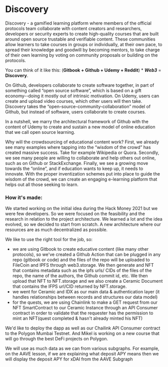 # Discovery

Discovery - a gamified learning platform where members of the official protocols team collaborate with content creators and researchers, developers or security experts to create high-quality courses that are built around open source trustable and verifiable content. These communities allow learners to take courses in groups or individually, at their own pace, to spread their knowledge and goodwill by becoming mentors, to take charge of their own learning by voting on community proposals or building on the protocols.

You can think of it like this: (**Gitbook + Github + Udemy + Reddit**) \* **_Web3_** = **Discovery**.

On Github, developers collaborate to create software together, in part of something called “open source software”, which is based on a gift economy--doing it mostly out of intrinsic motivation. On Udemy, users can create and upload video courses, which other users will then take. Discovery takes the “open-source-community-collaboration” model of Github, but instead of software, users collaborate to create courses.

In a nutshell, we marry the architectural framework of Github with the content of Udemy to create and sustain a new model of online education that we call open source learning.

Why will the crowdsourcing of educational content work? First, we already see many examples where tapping into the “wisdom of the crowd” has created massive success. Take for example Wikipedia or Quora. Secondly, we see many people are willing to collaborate and help others out online, such as on Github or StackExchange. Finally, we see a growing move towards the “online”, and if education wants to keep up, it needs to innovate. With the proper inventization schemes put into place to guide the wisdom of the crowd, we can create an engaging e-learning platform that helps out all those seeking to learn.

### How it's made:

We started working on the initial idea during the Hack Money 2021 but we were few developers. So we were focused on the feasibility and the research in relation to the project architecture.
We learned a lot and the idea evolved, so we decided to start from scratch. A new architecture where our resources are as much decentralized as possible.

We like to use the right tool for the job, so:

- we are using Gitbook to create educative content (like many other protocols), so we've created a Github Action that can be plugged in any repo (gitbook or code) and the files of the repo will be uploaded to FileCoin and IPFS through web3.storage. We then generate and NFT that contains metadata such as the ipfs urls/ CIDs of the files of the repo, the name of the authors, the Github commit id, etc. We then upload that NFT to NFT.storage and we also create a Ceramic Document that contains the IFPS url/CID returned by NFT.storage.
- we went for Ceramic and IDX as our main data & authentication layer (it handles relationships between records and structures our data model)
- for the quests, we are using Chainlink to make a GET request from our NFT SmartContract to our Ceramic Instance through an API Consumer contract in order to validate that the requester has the permission to mint an NFT(quest completed & hasn't already minted his NFT)

We'd like to deploy the dapp as well as our Chailink API Consumer contract to the Polygon Mumbai Testnet. And Mikel is working on a new course that will go through the best DeFi projects on Polygon.

We will use as much data as we can from various subgraphs. For example, on the AAVE lesson, if we are explaining what deposit APY means then we will display the deposit APY for xDAI from the AAVE Subgraph
